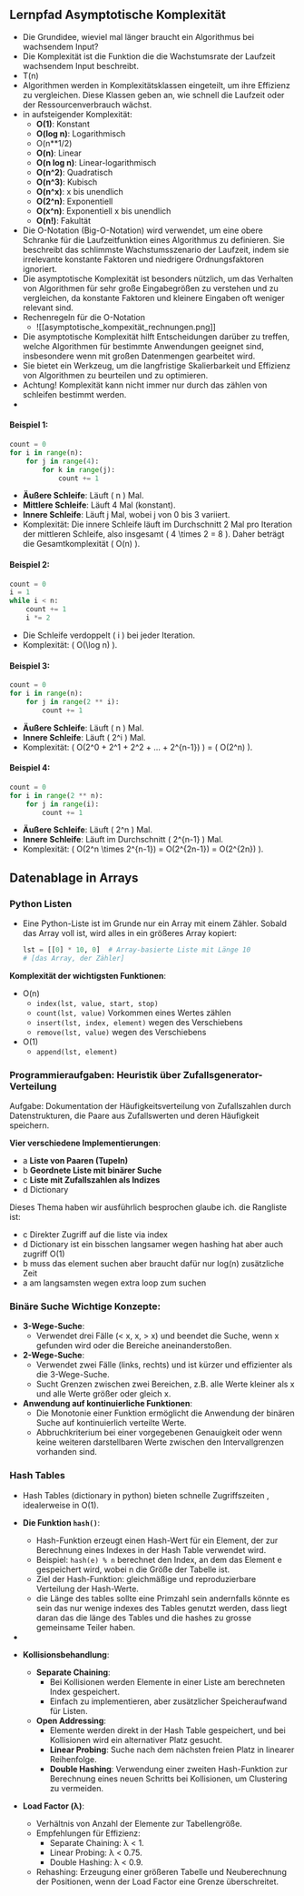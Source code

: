 ## Lernpfad Asymptotische Komplexität

- Die Grundidee, wieviel mal länger braucht ein Algorithmus bei wachsendem Input? 
- Die Komplexität ist die Funktion die die Wachstumsrate der Laufzeit wachsendem Input beschreibt.
- T(n)
- Algorithmen werden in Komplexitätsklassen eingeteilt, um ihre Effizienz zu vergleichen. Diese Klassen geben an, wie schnell die Laufzeit oder der Ressourcenverbrauch wächst.
- in aufsteigender Komplexität:
	-  **O(1)**: Konstant
	- **O(log n)**: Logarithmisch
	- O(n**1/2)
	- **O(n)**: Linear
	- **O(n log n)**: Linear-logarithmisch
	- **O(n^2)**: Quadratisch
	- **O(n^3)**: Kubisch
	- **O(n^x)**: x  bis unendlich
	- **O(2^n)**: Exponentiell
	- **O(x^n)**: Exponentiell x  bis unendlich
	- **O(n!)**: Fakultät
- Die O-Notation (Big-O-Notation) wird verwendet, um eine obere Schranke für die Laufzeitfunktion eines Algorithmus zu definieren. Sie beschreibt das schlimmste Wachstumsszenario der Laufzeit, indem sie irrelevante konstante Faktoren und niedrigere Ordnungsfaktoren ignoriert.
- Die asymptotische Komplexität ist besonders nützlich, um das Verhalten von Algorithmen für sehr große Eingabegrößen zu verstehen und zu vergleichen, da konstante Faktoren und kleinere Eingaben oft weniger relevant sind.
- Rechenregeln für die O-Notation
	- ![[asymptotische_kompexität_rechnungen.png]]
- Die asymptotische Komplexität hilft Entscheidungen darüber zu treffen, welche Algorithmen für bestimmte Anwendungen geeignet sind, insbesondere wenn mit großen Datenmengen gearbeitet wird.
- Sie bietet ein Werkzeug, um die langfristige Skalierbarkeit und Effizienz von Algorithmen zu beurteilen und zu optimieren.
- Achtung! Komplexität kann nicht immer nur durch das zählen von schleifen bestimmt werden.
- 

#### Beispiel 1:
```python
count = 0
for i in range(n):
    for j in range(4):
        for k in range(j):
            count += 1
```
- **Äußere Schleife**: Läuft \( n \) Mal.
- **Mittlere Schleife**: Läuft 4 Mal (konstant).
- **Innere Schleife**: Läuft j Mal, wobei j von 0 bis 3 variiert.
- Komplexität: Die innere Schleife läuft im Durchschnitt 2 Mal pro Iteration der mittleren Schleife, also insgesamt \( 4 \times 2 = 8 \). Daher beträgt die Gesamtkomplexität \( O(n) \).

#### Beispiel 2:
```python
count = 0
i = 1
while i < n:
    count += 1
    i *= 2
```
- Die Schleife verdoppelt \( i \) bei jeder Iteration.
- Komplexität: \( O(\log n) \).

#### Beispiel 3:
```python
count = 0
for i in range(n):
    for j in range(2 ** i):
        count += 1
```
- **Äußere Schleife**: Läuft \( n \) Mal.
- **Innere Schleife**: Läuft \( 2^i \) Mal.
- Komplexität: \( O(2^0 + 2^1 + 2^2 + ... + 2^{n-1}) \) = \( O(2^n) \).

#### Beispiel 4:
```python
count = 0
for i in range(2 ** n):
    for j in range(i):
        count += 1
```
- **Äußere Schleife**: Läuft \( 2^n \) Mal.
- **Innere Schleife**: Läuft im Durchschnitt \( 2^{n-1} \) Mal.
- Komplexität: \( O(2^n \times 2^{n-1}) = O(2^{2n-1}) = O(2^{2n}) \).


## Datenablage in Arrays

### Python Listen

- Eine Python-Liste ist im Grunde nur ein Array mit einem Zähler. Sobald das Array voll ist, wird alles in ein größeres Array kopiert:
     ```python
     lst = [[0] * 10, 0]  # Array-basierte Liste mit Länge 10
     # [das Array, der Zähler]
     ```

**Komplexität der wichtigsten Funktionen**:
- O(n)
	- `index(lst, value, start, stop)`
	- `count(lst, value)` Vorkommen eines Wertes zählen
	- `insert(lst, index, element)` wegen des Verschiebens
	- `remove(lst, value)` wegen des Verschiebens
- O(1)
	- `append(lst, element)`


### **Programmieraufgaben: Heuristik über Zufallsgenerator-Verteilung**

Aufgabe: Dokumentation der Häufigkeitsverteilung von Zufallszahlen durch Datenstrukturen, die Paare aus Zufallswerten und deren Häufigkeit speichern.

**Vier verschiedene Implementierungen**:
- a **Liste von Paaren (Tupeln)**
- b **Geordnete Liste mit binärer Suche**
- c **Liste mit Zufallszahlen als Indizes**
- d Dictionary

Dieses Thema haben wir ausführlich besprochen glaube ich.
die Rangliste ist:
- c Direkter Zugriff auf die liste via index
- d Dictionary ist ein bisschen langsamer wegen hashing hat aber auch zugriff O(1)
- b muss das element suchen aber braucht dafür nur log(n) zusätzliche Zeit
- a am langsamsten wegen extra loop zum suchen


### Binäre Suche Wichtige Konzepte:

- **3-Wege-Suche**:
	- Verwendet drei Fälle (< x, x, > x) und beendet die Suche, wenn x gefunden wird oder die Bereiche aneinanderstoßen.
- **2-Wege-Suche**:
	- Verwendet zwei Fälle (links, rechts) und ist kürzer und effizienter als die 3-Wege-Suche.
    - Sucht Grenzen zwischen zwei Bereichen, z.B. alle Werte kleiner als x und alle Werte größer oder gleich x.
- **Anwendung auf kontinuierliche Funktionen**:
    - Die Monotonie einer Funktion ermöglicht die Anwendung der binären Suche auf kontinuierlich verteilte Werte.
    - Abbruchkriterium bei einer vorgegebenen Genauigkeit oder wenn keine weiteren darstellbaren Werte zwischen den Intervallgrenzen vorhanden sind.

### Hash Tables

- Hash Tables (dictionary in python) bieten schnelle Zugriffszeiten , idealerweise in O(1).

- **Die Funktion `hash()`**:
    - Hash-Funktion erzeugt einen Hash-Wert für ein Element, der zur Berechnung eines Indexes in der Hash Table verwendet wird.
    - Beispiel: `hash(e) % n` berechnet den Index, an dem das Element e gespeichert wird, wobei n die Größe der Tabelle ist.
    - Ziel der Hash-Funktion: gleichmäßige und reproduzierbare Verteilung der Hash-Werte.
    - die Länge des tables sollte eine Primzahl sein andernfalls könnte es sein das nur wenige indexes des Tables genutzt werden, dass liegt daran das die länge des Tables und die hashes zu grosse gemeinsame Teiler haben.
- 
- **Kollisionsbehandlung**:
    - **Separate Chaining**:
        - Bei Kollisionen werden Elemente in einer Liste am berechneten Index gespeichert.
        - Einfach zu implementieren, aber zusätzlicher Speicheraufwand für Listen.
    - **Open Addressing**:
        - Elemente werden direkt in der Hash Table gespeichert, und bei Kollisionen wird ein alternativer Platz gesucht.
        - **Linear Probing**: Suche nach dem nächsten freien Platz in linearer Reihenfolge.
        - **Double Hashing**: Verwendung einer zweiten Hash-Funktion zur Berechnung eines neuen Schritts bei Kollisionen, um Clustering zu vermeiden.

- **Load Factor (λ)**:
    - Verhältnis von Anzahl der Elemente zur Tabellengröße.
    - Empfehlungen für Effizienz:
        - Separate Chaining: λ < 1.
        - Linear Probing: λ < 0.75.
        - Double Hashing: λ < 0.9.
    - Rehashing: Erzeugung einer größeren Tabelle und Neuberechnung der Positionen, wenn der Load Factor eine Grenze überschreitet.

```

```
